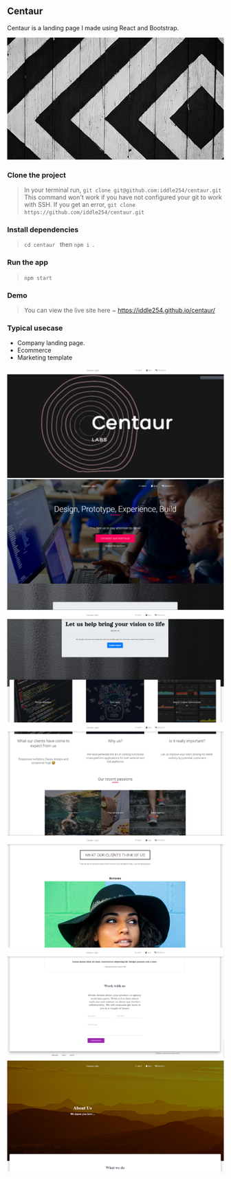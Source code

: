 ## Centaur

Centaur is a landing page I made using React and Bootstrap.

![centaur.gif](./src/assets/banner.gif)

### Clone the project

> In your terminal run, `git clone git@github.com:iddle254/centaur.git `
> This command won't work if you have not configured your git to work with SSH. If you get an error, `git clone https://github.com/iddle254/centaur.git `

### Install dependencies

> `cd centaur ` then `npm i `.

### Run the app

> `npm start`

### Demo

> You can view the live site here ~ https://iddle254.github.io/centaur/

### Typical usecase

- Company landing page.
- Ecommerce
- Marketing template

![Landing-page.jpg](./public/home/Capture7.PNG)
![Landing-page.jpg](./public/home/Capture.PNG)
![Landing-page.jpg](./public/home/Capture2.PNG)
![Landing-page.jpg](./public/home/Capture3.PNG)
![Landing-page.jpg](./public/home/Capture4.PNG)
![Landing-page.jpg](./public/home/Capture5.PNG)
![Landing-page.jpg](./public/home/Capture6.PNG)
